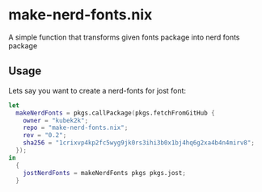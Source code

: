 # make-nerd-fonts.nix

A simple function that transforms given fonts package into nerd fonts package


## Usage

Lets say you want to create a nerd-fonts for jost font:

```nix
let 
  makeNerdFonts = pkgs.callPackage(pkgs.fetchFromGitHub {
    owner = "kubek2k";
    repo = "make-nerd-fonts.nix";
    rev = "0.2";
    sha256 = "1crixvp4kp2fc5wyg9jk0rs3ihi3b0x1bj4hq6g2xa4b4n4mirv8";
  });
in
  {
    jostNerdFonts = makeNerdFonts pkgs pkgs.jost;
  }
```

